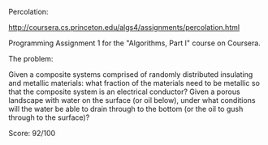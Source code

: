Percolation:

http://coursera.cs.princeton.edu/algs4/assignments/percolation.html

Programming Assignment 1 for the "Algorithms, Part I" course on Coursera.

The problem:

Given a composite systems comprised of randomly distributed insulating and metallic materials: 
what fraction of the materials need to be metallic so that the composite system is an electrical conductor? 
Given a porous landscape with water on the surface (or oil below), under what conditions will the water be able to drain through to the bottom (or the oil to gush through to the surface)?

Score: 92/100

